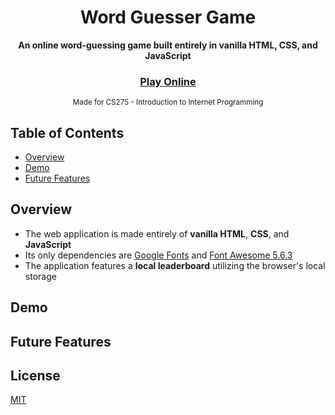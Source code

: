 <div align="center">
  <h1>Word Guesser Game</h1>
</div>
<div align="center">
  <strong>An online word-guessing game built entirely in vanilla HTML, CSS, and JavaScript</strong>
</div>
<div align="center">
  <h3>
    <a href="https://averybuehler.github.io/CS275-Final-Project/" target="_blank">
      Play Online
    </a>
  </h3>
</div>
<div align="center">
  <sub>Made for CS275 - Introduction to Internet Programming</sub>
</div>

## Table of Contents
- [Overview](#overview)
- [Demo](#demo)
- [Future Features](#future-features)

## Overview
- The web application is made entirely of **vanilla HTML**, **CSS**, and **JavaScript**
- Its only dependencies are [Google Fonts](https://fonts.google.com/) and [Font Awesome 5.6.3](https://fontawesome.com/)
- The application features a  **local leaderboard** utilizing the browser's local storage

## Demo

## Future Features

## License
[MIT](https://tldrlegal.com/license/mit-license)
